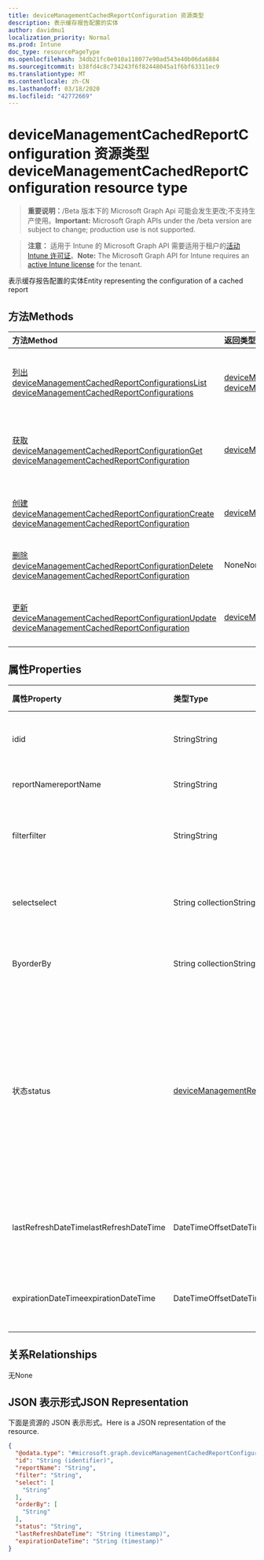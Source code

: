 ```yaml
---
title: deviceManagementCachedReportConfiguration 资源类型
description: 表示缓存报告配置的实体
author: davidmu1
localization_priority: Normal
ms.prod: Intune
doc_type: resourcePageType
ms.openlocfilehash: 34db21fc0e010a118077e90ad543e40b06da6884
ms.sourcegitcommit: b38fd4c8c734243f6f82448045a1f6bf63311ec9
ms.translationtype: MT
ms.contentlocale: zh-CN
ms.lasthandoff: 03/18/2020
ms.locfileid: "42772669"
---
```

# <a name="devicemanagementcachedreportconfiguration-resource-type"></a><span data-ttu-id="01b4c-103">deviceManagementCachedReportConfiguration 资源类型</span><span class="sxs-lookup"><span data-stu-id="01b4c-103">deviceManagementCachedReportConfiguration resource type</span></span>

> <span data-ttu-id="01b4c-104">**重要说明：**/Beta 版本下的 Microsoft Graph Api 可能会发生更改;不支持生产使用。</span><span class="sxs-lookup"><span data-stu-id="01b4c-104">**Important:** Microsoft Graph APIs under the /beta version are subject to change; production use is not supported.</span></span>

> <span data-ttu-id="01b4c-105">**注意：** 适用于 Intune 的 Microsoft Graph API 需要适用于租户的[活动 Intune 许可证](https://go.microsoft.com/fwlink/?linkid=839381)。</span><span class="sxs-lookup"><span data-stu-id="01b4c-105">**Note:** The Microsoft Graph API for Intune requires an [active Intune license](https://go.microsoft.com/fwlink/?linkid=839381) for the tenant.</span></span>

<span data-ttu-id="01b4c-106">表示缓存报告配置的实体</span><span class="sxs-lookup"><span data-stu-id="01b4c-106">Entity representing the configuration of a cached report</span></span>

## <a name="methods"></a><span data-ttu-id="01b4c-107">方法</span><span class="sxs-lookup"><span data-stu-id="01b4c-107">Methods</span></span>
|<span data-ttu-id="01b4c-108">方法</span><span class="sxs-lookup"><span data-stu-id="01b4c-108">Method</span></span>|<span data-ttu-id="01b4c-109">返回类型</span><span class="sxs-lookup"><span data-stu-id="01b4c-109">Return Type</span></span>|<span data-ttu-id="01b4c-110">说明</span><span class="sxs-lookup"><span data-stu-id="01b4c-110">Description</span></span>|
|:---|:---|:---|
|[<span data-ttu-id="01b4c-111">列出 deviceManagementCachedReportConfigurations</span><span class="sxs-lookup"><span data-stu-id="01b4c-111">List deviceManagementCachedReportConfigurations</span></span>](../api/intune-reporting-devicemanagementcachedreportconfiguration-list.md)|<span data-ttu-id="01b4c-112">[deviceManagementCachedReportConfiguration](../resources/intune-reporting-devicemanagementcachedreportconfiguration.md)集合</span><span class="sxs-lookup"><span data-stu-id="01b4c-112">[deviceManagementCachedReportConfiguration](../resources/intune-reporting-devicemanagementcachedreportconfiguration.md) collection</span></span>|<span data-ttu-id="01b4c-113">列出[deviceManagementCachedReportConfiguration](../resources/intune-reporting-devicemanagementcachedreportconfiguration.md)对象的属性和关系。</span><span class="sxs-lookup"><span data-stu-id="01b4c-113">List properties and relationships of the [deviceManagementCachedReportConfiguration](../resources/intune-reporting-devicemanagementcachedreportconfiguration.md) objects.</span></span>|
|[<span data-ttu-id="01b4c-114">获取 deviceManagementCachedReportConfiguration</span><span class="sxs-lookup"><span data-stu-id="01b4c-114">Get deviceManagementCachedReportConfiguration</span></span>](../api/intune-reporting-devicemanagementcachedreportconfiguration-get.md)|[<span data-ttu-id="01b4c-115">deviceManagementCachedReportConfiguration</span><span class="sxs-lookup"><span data-stu-id="01b4c-115">deviceManagementCachedReportConfiguration</span></span>](../resources/intune-reporting-devicemanagementcachedreportconfiguration.md)|<span data-ttu-id="01b4c-116">读取[deviceManagementCachedReportConfiguration](../resources/intune-reporting-devicemanagementcachedreportconfiguration.md)对象的属性和关系。</span><span class="sxs-lookup"><span data-stu-id="01b4c-116">Read properties and relationships of the [deviceManagementCachedReportConfiguration](../resources/intune-reporting-devicemanagementcachedreportconfiguration.md) object.</span></span>|
|[<span data-ttu-id="01b4c-117">创建 deviceManagementCachedReportConfiguration</span><span class="sxs-lookup"><span data-stu-id="01b4c-117">Create deviceManagementCachedReportConfiguration</span></span>](../api/intune-reporting-devicemanagementcachedreportconfiguration-create.md)|[<span data-ttu-id="01b4c-118">deviceManagementCachedReportConfiguration</span><span class="sxs-lookup"><span data-stu-id="01b4c-118">deviceManagementCachedReportConfiguration</span></span>](../resources/intune-reporting-devicemanagementcachedreportconfiguration.md)|<span data-ttu-id="01b4c-119">创建新的[deviceManagementCachedReportConfiguration](../resources/intune-reporting-devicemanagementcachedreportconfiguration.md)对象。</span><span class="sxs-lookup"><span data-stu-id="01b4c-119">Create a new [deviceManagementCachedReportConfiguration](../resources/intune-reporting-devicemanagementcachedreportconfiguration.md) object.</span></span>|
|[<span data-ttu-id="01b4c-120">删除 deviceManagementCachedReportConfiguration</span><span class="sxs-lookup"><span data-stu-id="01b4c-120">Delete deviceManagementCachedReportConfiguration</span></span>](../api/intune-reporting-devicemanagementcachedreportconfiguration-delete.md)|<span data-ttu-id="01b4c-121">None</span><span class="sxs-lookup"><span data-stu-id="01b4c-121">None</span></span>|<span data-ttu-id="01b4c-122">删除[deviceManagementCachedReportConfiguration](../resources/intune-reporting-devicemanagementcachedreportconfiguration.md)。</span><span class="sxs-lookup"><span data-stu-id="01b4c-122">Deletes a [deviceManagementCachedReportConfiguration](../resources/intune-reporting-devicemanagementcachedreportconfiguration.md).</span></span>|
|[<span data-ttu-id="01b4c-123">更新 deviceManagementCachedReportConfiguration</span><span class="sxs-lookup"><span data-stu-id="01b4c-123">Update deviceManagementCachedReportConfiguration</span></span>](../api/intune-reporting-devicemanagementcachedreportconfiguration-update.md)|[<span data-ttu-id="01b4c-124">deviceManagementCachedReportConfiguration</span><span class="sxs-lookup"><span data-stu-id="01b4c-124">deviceManagementCachedReportConfiguration</span></span>](../resources/intune-reporting-devicemanagementcachedreportconfiguration.md)|<span data-ttu-id="01b4c-125">更新[deviceManagementCachedReportConfiguration](../resources/intune-reporting-devicemanagementcachedreportconfiguration.md)对象的属性。</span><span class="sxs-lookup"><span data-stu-id="01b4c-125">Update the properties of a [deviceManagementCachedReportConfiguration](../resources/intune-reporting-devicemanagementcachedreportconfiguration.md) object.</span></span>|

## <a name="properties"></a><span data-ttu-id="01b4c-126">属性</span><span class="sxs-lookup"><span data-stu-id="01b4c-126">Properties</span></span>
|<span data-ttu-id="01b4c-127">属性</span><span class="sxs-lookup"><span data-stu-id="01b4c-127">Property</span></span>|<span data-ttu-id="01b4c-128">类型</span><span class="sxs-lookup"><span data-stu-id="01b4c-128">Type</span></span>|<span data-ttu-id="01b4c-129">说明</span><span class="sxs-lookup"><span data-stu-id="01b4c-129">Description</span></span>|
|:---|:---|:---|
|<span data-ttu-id="01b4c-130">id</span><span class="sxs-lookup"><span data-stu-id="01b4c-130">id</span></span>|<span data-ttu-id="01b4c-131">String</span><span class="sxs-lookup"><span data-stu-id="01b4c-131">String</span></span>|<span data-ttu-id="01b4c-132">此实体的唯一标识符</span><span class="sxs-lookup"><span data-stu-id="01b4c-132">Unique identifier for this entity</span></span>|
|<span data-ttu-id="01b4c-133">reportName</span><span class="sxs-lookup"><span data-stu-id="01b4c-133">reportName</span></span>|<span data-ttu-id="01b4c-134">String</span><span class="sxs-lookup"><span data-stu-id="01b4c-134">String</span></span>|<span data-ttu-id="01b4c-135">报告的名称</span><span class="sxs-lookup"><span data-stu-id="01b4c-135">Name of the report</span></span>|
|<span data-ttu-id="01b4c-136">filter</span><span class="sxs-lookup"><span data-stu-id="01b4c-136">filter</span></span>|<span data-ttu-id="01b4c-137">String</span><span class="sxs-lookup"><span data-stu-id="01b4c-137">String</span></span>|<span data-ttu-id="01b4c-138">在创建报表时应用的筛选器。</span><span class="sxs-lookup"><span data-stu-id="01b4c-138">Filters applied on report creation.</span></span>|
|<span data-ttu-id="01b4c-139">select</span><span class="sxs-lookup"><span data-stu-id="01b4c-139">select</span></span>|<span data-ttu-id="01b4c-140">String collection</span><span class="sxs-lookup"><span data-stu-id="01b4c-140">String collection</span></span>|<span data-ttu-id="01b4c-141">从报告中选择的列</span><span class="sxs-lookup"><span data-stu-id="01b4c-141">Columns selected from the report</span></span>|
|<span data-ttu-id="01b4c-142">By</span><span class="sxs-lookup"><span data-stu-id="01b4c-142">orderBy</span></span>|<span data-ttu-id="01b4c-143">String collection</span><span class="sxs-lookup"><span data-stu-id="01b4c-143">String collection</span></span>|<span data-ttu-id="01b4c-144">报表中的列的排序</span><span class="sxs-lookup"><span data-stu-id="01b4c-144">Ordering of columns in the report</span></span>|
|<span data-ttu-id="01b4c-145">状态</span><span class="sxs-lookup"><span data-stu-id="01b4c-145">status</span></span>|[<span data-ttu-id="01b4c-146">deviceManagementReportStatus</span><span class="sxs-lookup"><span data-stu-id="01b4c-146">deviceManagementReportStatus</span></span>](../resources/intune-reporting-devicemanagementreportstatus.md)|<span data-ttu-id="01b4c-147">缓存报告的状态。</span><span class="sxs-lookup"><span data-stu-id="01b4c-147">Status of the cached report.</span></span> <span data-ttu-id="01b4c-148">可取值为：`unknown`、`notStarted`、`inProgress`、`completed`、`failed`。</span><span class="sxs-lookup"><span data-stu-id="01b4c-148">Possible values are: `unknown`, `notStarted`, `inProgress`, `completed`, `failed`.</span></span>|
|<span data-ttu-id="01b4c-149">lastRefreshDateTime</span><span class="sxs-lookup"><span data-stu-id="01b4c-149">lastRefreshDateTime</span></span>|<span data-ttu-id="01b4c-150">DateTimeOffset</span><span class="sxs-lookup"><span data-stu-id="01b4c-150">DateTimeOffset</span></span>|<span data-ttu-id="01b4c-151">上次刷新缓存的报告的时间</span><span class="sxs-lookup"><span data-stu-id="01b4c-151">Time that the cached report was last refreshed</span></span>|
|<span data-ttu-id="01b4c-152">expirationDateTime</span><span class="sxs-lookup"><span data-stu-id="01b4c-152">expirationDateTime</span></span>|<span data-ttu-id="01b4c-153">DateTimeOffset</span><span class="sxs-lookup"><span data-stu-id="01b4c-153">DateTimeOffset</span></span>|<span data-ttu-id="01b4c-154">缓存的报表到期的时间</span><span class="sxs-lookup"><span data-stu-id="01b4c-154">Time that the cached report expires</span></span>|

## <a name="relationships"></a><span data-ttu-id="01b4c-155">关系</span><span class="sxs-lookup"><span data-stu-id="01b4c-155">Relationships</span></span>
<span data-ttu-id="01b4c-156">无</span><span class="sxs-lookup"><span data-stu-id="01b4c-156">None</span></span>

## <a name="json-representation"></a><span data-ttu-id="01b4c-157">JSON 表示形式</span><span class="sxs-lookup"><span data-stu-id="01b4c-157">JSON Representation</span></span>
<span data-ttu-id="01b4c-158">下面是资源的 JSON 表示形式。</span><span class="sxs-lookup"><span data-stu-id="01b4c-158">Here is a JSON representation of the resource.</span></span>
<!-- {
  "blockType": "resource",
  "keyProperty": "id",
  "@odata.type": "microsoft.graph.deviceManagementCachedReportConfiguration"
}
-->
``` json
{
  "@odata.type": "#microsoft.graph.deviceManagementCachedReportConfiguration",
  "id": "String (identifier)",
  "reportName": "String",
  "filter": "String",
  "select": [
    "String"
  ],
  "orderBy": [
    "String"
  ],
  "status": "String",
  "lastRefreshDateTime": "String (timestamp)",
  "expirationDateTime": "String (timestamp)"
}
```




